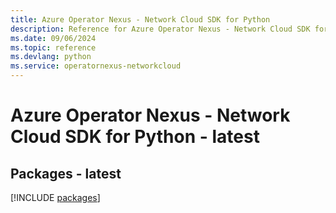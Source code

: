 ```yaml
---
title: Azure Operator Nexus - Network Cloud SDK for Python
description: Reference for Azure Operator Nexus - Network Cloud SDK for Python
ms.date: 09/06/2024
ms.topic: reference
ms.devlang: python
ms.service: operatornexus-networkcloud
---
```

# Azure Operator Nexus - Network Cloud SDK for Python - latest
## Packages - latest
[!INCLUDE [packages](operator-nexus---network-cloud-index.md)]